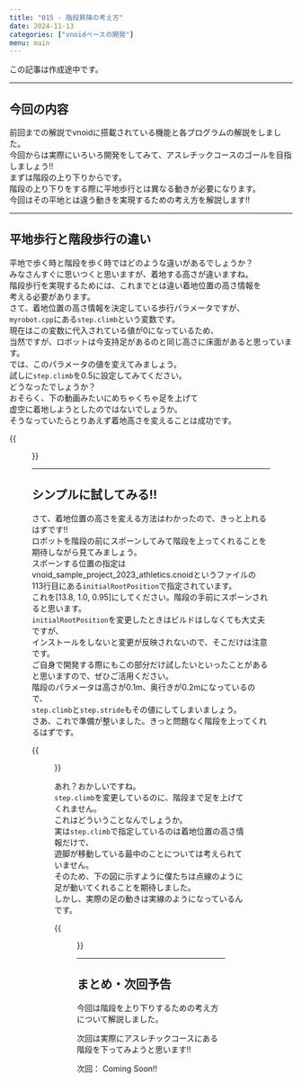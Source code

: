 ```yaml
---
title: "015 - 階段昇降の考え方"
date: 2024-11-13
categories: ["vnoidベースの開発"]
menu: main
---
```


この記事は作成途中です。

---

## 今回の内容

前回までの解説でvnoidに搭載されている機能と各プログラムの解説をしました。  
今回からは実際にいろいろ開発をしてみて、アスレチックコースのゴールを目指しましょう!!  
まずは階段の上り下りからです。  
階段の上り下りをする際に平地歩行とは異なる動きが必要になります。  
今回はその平地とは違う動きを実現するための考え方を解説します!!  

---

## 平地歩行と階段歩行の違い

平地で歩く時と階段を歩く時ではどのような違いがあるでしょうか？  
みなさんすぐに思いつくと思いますが、着地する高さが違いますね。  
階段歩行を実現するためには、これまでとは違い着地位置の高さ情報を  
考える必要があります。  
さて、着地位置の高さ情報を決定している歩行パラメータですが、  
`myrobot.cpp`にある`step.climb`という変数です。  
現在はこの変数に代入されている値が0になっているため、  
当然ですが、ロボットは今支持足があるのと同じ高さに床面があると思っています。  
では、このパラメータの値を変えてみましょう。  
試しに`step.climb`を0.5に設定してみてください。  
どうなったでしょうか？  
おそらく、下の動画みたいにめちゃくちゃ足を上げて  
虚空に着地しようとしたのではないでしょうか。  
そうなっていたらとりあえず着地高さを変えることは成功です。  

{{<figure src="./climb.gif" class="center" alt="climb" width="80%">}}  

---

## シンプルに試してみる!!

さて、着地位置の高さを変える方法はわかったので、きっと上れるはずです!!  
ロボットを階段の前にスポーンしてみて階段を上ってくれることを期待しながら見てみましょう。  
スポーンする位置の指定はvnoid_sample_project_2023_athletics.cnoidというファイルの  
113行目にある`initialRootPosition`で指定されています。  
これを[13.8, 1.0, 0.95]にしてください。階段の手前にスポーンされると思います。  
`initialRootPosition`を変更したときはビルドはしなくても大丈夫ですが、  
インストールをしないと変更が反映されないので、そこだけは注意です。  
ご自身で開発する際にもこの部分だけ試したいといったことがあると思いますので、ぜひご活用ください。  
階段のパラメータは高さが0.1m、奥行きが0.2mになっているので、  
`step.climb`と`step.stride`もその値にしてしまいましょう。  
さあ、これで準備が整いました。きっと問題なく階段を上ってくれるはずです。  

{{<figure src="./not_climb_stair.gif" class="center" alt="not_climb_stair" width="80%">}}

あれ？おかしいですね。  
`step.climb`を変更しているのに、階段まで足を上げてくれません。  
これはどういうことなんでしょうか。  
実は`step.climb`で指定しているのは着地位置の高さ情報だけで、  
遊脚が移動している最中のことについては考えられていません。  
そのため、下の図に示すように僕たちは点線のように足が動いてくれることを期待しました。  
しかし、実際の足の動きは実線のようになっているんです。  

{{<figure src ="./climb_trajectory.png" class="center" alt="climb_trajectory" width="50%">}}

---

## まとめ・次回予告

今回は階段を上り下りするための考え方について解説しました。  

次回は実際にアスレチックコースにある階段を下ってみようと思います!!  

次回： Coming Soon!!
<!-- [009 - 目標DCM計画器](https://koomiy.github.io/posts/dcm_generator/)
